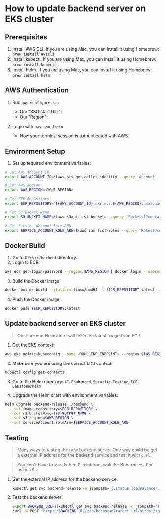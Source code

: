 # How to update backend server on EKS cluster

## Prerequisites

1. Install AWS CLI. If you are using Mac, you can install it using Homebrew: `brew install awscli`
2. Install kubectl. If you are using Mac, you can install it using Homebrew: `brew install kubectl`
3. Install Helm. If you are using Mac, you can install it using Homebrew: `brew install helm`

## AWS Authentication

1. Run `aws configure sso`
    - Our "SSO start URL": <YOUR AWS SSO LOGIN URL>
    - Our "Region": <YOUR AWS SSO LOGIN REGION>

2. Login with `aws sso login`
    - Now your terminal session is authenticated with AWS.

## Environment Setup

1. Set up required environment variables:
```bash
# Get AWS account ID
export AWS_ACCOUNT_ID=$(aws sts get-caller-identity --query 'Account' --output text)

# Set AWS Region
export AWS_REGION=<YOUR REGION>

# Get ECR Repository
export ECR_REPOSITORY="${AWS_ACCOUNT_ID}.dkr.ecr.${AWS_REGION}.amazonaws.com/aest/backend"

# Get S3 Bucket Name
export S3_BUCKET_NAME=$(aws s3api list-buckets --query 'Buckets[?contains(Name, `aestbucket`)].Name' --output text)

# Get Service Account Role ARN
export SERVICE_ACCOUNT_ROLE_ARN=$(aws iam list-roles --query 'Roles[?contains(RoleName, `EksStack-AestEksBackendServiceAccountRole`)].Arn' --output text)
```

## Docker Build

1. Go to the `src/backend` directory.
2. Login to ECR:
```bash
aws ecr get-login-password --region $AWS_REGION | docker login --username AWS --password-stdin $ECR_REPOSITORY
```

3. Build the Docker image:
```bash
docker buildx build --platform linux/amd64 -t $ECR_REPOSITORY:latest .
```

4. Push the Docker image:
```bash
docker push $ECR_REPOSITORY:latest
```

## Update backend server on EKS cluster

> Our backend Helm chart will fetch the latest image from ECR.

1. Get the EKS context:
```bash
aws eks update-kubeconfig --name <YOUR EKS ENDPOINT> --region $AWS_REGION
```

2. Make sure you are using the correct EKS context:
```bash
kubectl config get-contexts
```

3. Go to the Helm directory: `AI-Enahanced-Secutity-Testing-ECE-Capstone/helm`

4. Upgrade the Helm chart with environment variables:
```bash
helm upgrade backend-release ./backend \
  --set image.repository=$ECR_REPOSITORY \
  --set s3.bucketName=$S3_BUCKET_NAME \
  --set s3.region=$AWS_REGION \
  --set serviceAccount.roleArn=$SERVICE_ACCOUNT_ROLE_ARN
```

## Testing

> Many ways to testing the new backend server. One way could be get a external IP address for the backend service and test it with `curl`.

> You don't have to use 'kubectl' to interact with the Kubernetes. I'm using k9s.

1. Get the external IP address for the backend service: 
    ```bash
    kubectl get svc backend-release -o jsonpath='{.status.loadBalancer.ingress[0].hostname}'
    ```
2. Test the backend server: 
    ```bash
    export BACKEND_URL=$(kubectl get svc backend-release -o jsonpath='{.status.loadBalancer.ingress[0].hostname}')
    curl -X POST "http://$BACKEND_URL/zap/basescan?target_url=https://google.com"
    ```
